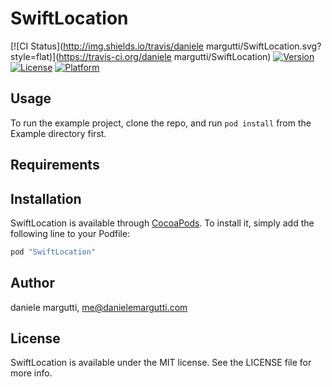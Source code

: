 # SwiftLocation

[![CI Status](http://img.shields.io/travis/daniele margutti/SwiftLocation.svg?style=flat)](https://travis-ci.org/daniele margutti/SwiftLocation)
[![Version](https://img.shields.io/cocoapods/v/SwiftLocation.svg?style=flat)](http://cocoapods.org/pods/SwiftLocation)
[![License](https://img.shields.io/cocoapods/l/SwiftLocation.svg?style=flat)](http://cocoapods.org/pods/SwiftLocation)
[![Platform](https://img.shields.io/cocoapods/p/SwiftLocation.svg?style=flat)](http://cocoapods.org/pods/SwiftLocation)

## Usage

To run the example project, clone the repo, and run `pod install` from the Example directory first.

## Requirements

## Installation

SwiftLocation is available through [CocoaPods](http://cocoapods.org). To install
it, simply add the following line to your Podfile:

```ruby
pod "SwiftLocation"
```

## Author

daniele margutti, me@danielemargutti.com

## License

SwiftLocation is available under the MIT license. See the LICENSE file for more info.
